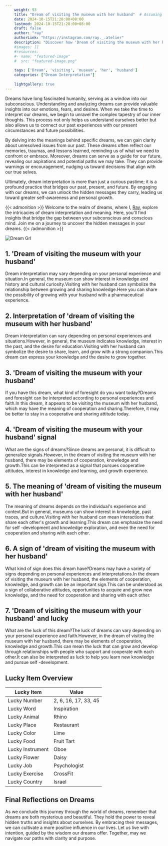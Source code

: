 ```yaml
---
    weight: 93
    title: "Dream of visiting the museum with her husband"  # Assuming 'title' column exists
    date: 2024-10-15T21:28:00+08:00
    lastmod: 2024-10-15T21:28:00+08:00
    draft: false
    author: "ray"
    authorLink: "https://instagram.com/ray._.atelier"
    description: "Discover how 'Dream of visiting the museum with her husband' can interpret your future and uncover its significant meanings in your life."
    #images: []
    #resources:
    #- name: "featured-image"
    #  src: "featured-image.png"
    
    tags: ['Dream', 'visiting', 'museum', 'her', 'husband']
    categories: ["Dream Interpretation"]
    
    lightgallery: true
---
```

    
Dreams have long fascinated humanity, serving as a window into our subconscious. Understanding and analyzing dreams can provide valuable insights into our emotions, fears, and desires. When we take the time to interpret our dreams, we begin to unravel the complex tapestry of our inner thoughts. This process not only helps us understand ourselves better but also allows us to connect our past experiences with our present circumstances and future possibilities.

By delving into the meanings behind specific dreams, we can gain clarity about unresolved issues from our past. These dreams often reflect our memories, traumas, and lessons learned, reminding us of what we need to confront or embrace. Moreover, dreams can serve as a guide for our future, revealing our aspirations and potential paths we may take. They can provide warnings or encouragement, nudging us toward decisions that align with our true selves.

Ultimately, dream interpretation is more than just a curious pastime; it is a profound practice that bridges our past, present, and future. By engaging with our dreams, we can unlock the hidden messages they carry, leading us toward greater self-awareness and personal growth.

{{< admonition >}}
Welcome to the realm of dreams, where I, [Ray](https://instagram.com/ray._.atelier), explore the intricacies of dream interpretation and meaning. Here, you’ll find insights that bridge the gap between your subconscious and conscious mind. Join me on a journey to uncover the hidden messages in your dreams.
{{< /admonition >}}

![Dream Grl](https://cdn.pixabay.com/photo/2017/11/02/03/35/gothic-2910057_1280.jpg "Dream Grl")

## 1. 'Dream of visiting the museum with your husband'
Dream interpretation may vary depending on your personal experience and situation.In general, the museum can show interest in knowledge and history and cultural curiosity.Visiting with her husband can symbolize the relationship between growing and sharing knowledge.Here you can share the possibility of growing with your husband with a pharmaceutical experience.

## 2. Interpretation of 'dream of visiting the museum with her husband'
Dream interpretation can vary depending on personal experiences and situations.However, in general, the museum indicates knowledge, interest in the past, and the desire for education.Visiting with her husband can symbolize the desire to share, learn, and grow with a strong companion.This dream can express your knowledge and the desire to grow together.

## 3. 'Dream of visiting the museum with your husband'
If you have this dream, what kind of foresight do you want today?Dreams and foresight can be interpreted according to personal experiences and faith.In this dream, it appears to be visiting the museum with her husband, which may have the meaning of cooperation and sharing.Therefore, it may be better to stay in a cooperative and sharing attitude today.

## 4. 'Dream of visiting the museum with your husband' signal
What are the signs of dreams?Since dreams are personal, it is difficult to generalize signals.However, in the dream of visiting the museum with her husband, there may be elements of cooperation, knowledge and growth.This can be interpreted as a signal that pursues cooperative attitudes, interest in knowledge and learning, and growth experience.

## 5. The meaning of 'dream of visiting the museum with her husband'
The meaning of dreams depends on the individual's experience and context.But in general, museums can show interest in knowledge, past traces, and culture.Visiting with her husband can mean interactions that share each other's growth and learning.This dream can emphasize the need for self -development and knowledge exploration, and even the need for cooperation and sharing with each other.

## 6. A sign of 'dream of visiting the museum with her husband'
What kind of sign does this dream have?Dreams may have a variety of signs depending on personal experiences and interpretations.In the dream of visiting the museum with her husband, the elements of cooperation, knowledge, and growth can be an important sign.This can be understood as a sign of collaborative attitudes, opportunities to acquire and grow new knowledge, and the need for cooperation and sharing with each other.

## 7. 'Dream of visiting the museum with your husband' and lucky
What are the luck of this dream?The luck of dreams can vary depending on your personal experience and faith.However, in the dream of visiting the museum with her husband, there may be elements of cooperation, knowledge and growth.This can mean the luck that can grow and develop through relationships with people who support and cooperate with each other.It can also be interpreted as luck to help you learn new knowledge and pursue self -development.

## Lucky Item Overview
| Lucky Item          | Value              |
|---------------|--------------------|
| Lucky Number        | 2, 6, 16, 17, 33, 45  |
| Lucky Word          | Inspiration |
| Lucky Animal        | Rhino |
| Lucky Place         | Restaurant     |
| Lucky Color         | Lime     |
| Lucky Food          | Fruit Tart      |
| Lucky Instrument    | Oboe |
| Lucky Flower        | Daisy    |
| Lucky Job           | Psychologist       |
| Lucky Exercise      | CrossFit  |
| Lucky Country       | Israel    |


##  Final Reflections on Dreams

As we conclude this journey through the world of dreams, remember that dreams are both mysterious and beautiful. They hold the power to reveal hidden truths and insights about ourselves. By embracing their messages, we can cultivate a more positive influence in our lives. Let us live with intention, guided by the wisdom our dreams offer. Together, may we navigate our paths with clarity and purpose.
